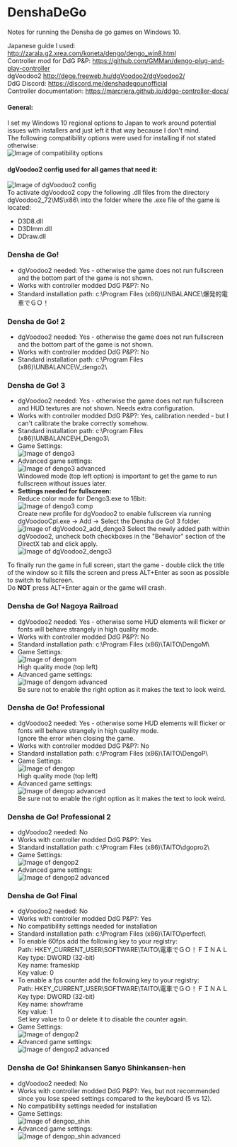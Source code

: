 # DenshaDeGo
Notes for running the Densha de go games on Windows 10.  

Japanese guide I used: http://zarala.g2.xrea.com/koneta/dengo/dengo_win8.html  
Controller mod for DdG P&P: https://github.com/GMMan/dengo-plug-and-play-controller  
dgVoodoo2 http://dege.freeweb.hu/dgVoodoo2/dgVoodoo2/  
DdG Discord: https://discord.me/denshadegounofficial  
Controller documentation: https://marcriera.github.io/ddgo-controller-docs/  
#### General:  
I set my Windows 10 regional options to Japan to work around potential issues with installers and just left it that way because I don't mind.  
The following compatibility options were used for installing if not stated otherwise:  
![Image of compatibility options](Pictures/w10_compatibility.PNG)  

#### dgVoodoo2 config used for all games that need it:
![Image of dgVoodoo2 config](Pictures/dgvoodo2.PNG)  
To activate dgVoodoo2 copy the following .dll files from the directory dgVoodoo2_72\MS\x86\ into the folder where the .exe file of the game is located:  
* D3D8.dll
* D3DImm.dll
* DDraw.dll

###  __Densha de Go!__
* dgVoodoo2 needed: Yes - otherwise the game does not run fullscreen and the bottom part of the game is not shown.
* Works with controller modded DdG P&P?: No
* Standard installation path: c:\Program Files (x86)\UNBALANCE\爆発的電車でＧＯ！


###  __Densha de Go! 2__
* dgVoodoo2 needed: Yes - otherwise the game does not run fullscreen and the bottom part of the game is not shown.
* Works with controller modded DdG P&P?: No
* Standard installation path: c:\Program Files (x86)\UNBALANCE\V_dengo2\


###  __Densha de Go! 3__
* dgVoodoo2 needed: Yes - otherwise the game does not run fullscreen and HUD textures are not shown. Needs extra configuration.
* Works with controller modded DdG P&P?: Yes, calibration needed - but I can't calibrate the brake correctly somehow.
* Standard installation path: c:\Program Files (x86)\UNBALANCE\H_Dengo3\
* Game Settings:  
![Image of dengo3](Pictures/dengo3_settings.PNG)  
* Advanced game settings:  
![Image of dengo3 advanced](Pictures/dengo3_adv_settings.PNG)  
Windowed mode (top left option) is important to get the game to run fullscreen without issues later.
* __Settings needed for fullscreen:__  
Reduce color mode for Dengo3.exe to 16bit:  
![Image of dengo3 comp](Pictures/dengo3_comp_settings.PNG)  
Create new profile for dgVoodoo2 to enable fullscreen via running dgVoodooCpl.exe -> Add -> Select the Densha de Go! 3 folder.  
![Image of dgVoodoo2_add_dengo3](Pictures/dgvoodoo2_add_dengo3.PNG)
Select the newly added path within dgVoodoo2, uncheck both checkboxes in the "Behavior" section of the DirectX tab and click apply.  
![Image of dgVoodoo2_dengo3](Pictures/dgvoodoo2_dengo3.PNG)  

To finally run the game in full screen, start the game - double click the title of the window so it fills the screen and press ALT+Enter as soon as possible to switch to fullscreen.  
Do __NOT__ press ALT+Enter again or the game will crash.  


### __Densha de Go! Nagoya Railroad__
* dgVoodoo2 needed: Yes - otherwise some HUD elements will flicker or fonts will behave strangely in high quality mode.  
* Works with controller modded DdG P&P?: No
* Standard installation path: c:\Program Files (x86)\TAITO\DengoM\
* Game Settings:  
![Image of dengom](Pictures/dengom_settings.PNG)  
High quality mode (top left) 
* Advanced game settings:  
![Image of dengom advanced](Pictures/dengom_adv_settings.PNG)  
Be sure not to enable the right option as it makes the text to look weird.  


### __Densha de Go! Professional__
* dgVoodoo2 needed: Yes - otherwise some HUD elements will flicker or fonts will behave strangely in high quality mode.  
Ignore the error when closing the game.
* Works with controller modded DdG P&P?: No
* Standard installation path: c:\Program Files (x86)\TAITO\DengoP\
* Game Settings:  
![Image of dengop](Pictures/dengop_settings.PNG)   
High quality mode (top left)  
* Advanced game settings:  
![Image of dengop advanced](Pictures/dengop_adv_settings.PNG)  
Be sure not to enable the right option as it makes the text to look weird.  


### __Densha de Go! Professional 2__
* dgVoodoo2 needed: No
* Works with controller modded DdG P&P?: Yes
* Standard installation path: c:\Program Files (x86)\TAITO\dgopro2\
* Game Settings:  
![Image of dengop2](Pictures/dengop2_settings.PNG)  
* Advanced game settings:  
![Image of dengop2 advanced](Pictures/dengop2_adv_settings.PNG)  


### __Densha de Go! Final__
* dgVoodoo2 needed: No
* Works with controller modded DdG P&P?: Yes
* No compatibility settings needed for installation
* Standard installation path: c:\Program Files (x86)\TAITO\perfect\
* To enable 60fps add the following key to your registry:  
Path: HKEY_CURRENT_USER\SOFTWARE\TAITO\電車でＧＯ！ＦＩＮＡＬ  
Key type: DWORD (32-bit)  
Key name: frameskip  
Key value: 0  
* To enable a fps counter add the following key to your registry:  
Path: HKEY_CURRENT_USER\SOFTWARE\TAITO\電車でＧＯ！ＦＩＮＡＬ  
Key type: DWORD (32-bit)  
Key name: showframe  
Key value: 1  
Set key value to 0 or delete it to disable the counter again.  
* Game Settings:  
![Image of dengop2](Pictures/dengofinal_settings.PNG)  
* Advanced game settings:  
![Image of dengop2 advanced](Pictures/dengofinal_adv_settings.PNG)  


### __Densha de Go! Shinkansen Sanyo Shinkansen-hen__  
* dgVoodoo2 needed: No
* Works with controller modded DdG P&P?: Yes, but not recommended since you lose speed settings compared to the keyboard (5 vs 12).
* No compatibility settings needed for installation
* Game Settings:  
![Image of dengop_shin](Pictures/dengo_shin_settings.PNG)  
* Advanced game settings:  
![Image of dengop_shin advanced](Pictures/dengo_shin_adv_settings.PNG)  


